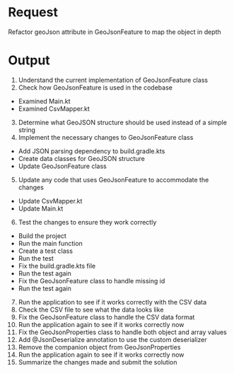 # Request
Refactor geoJson attribute in GeoJsonFeature to map the object in depth

# Output
1. Understand the current implementation of GeoJsonFeature class
2. Check how GeoJsonFeature is used in the codebase
- Examined Main.kt
- Examined CsvMapper.kt
3. Determine what GeoJSON structure should be used instead of a simple string
4. Implement the necessary changes to GeoJsonFeature class
- Add JSON parsing dependency to build.gradle.kts
- Create data classes for GeoJSON structure
- Update GeoJsonFeature class
5. Update any code that uses GeoJsonFeature to accommodate the changes
- Update CsvMapper.kt
- Update Main.kt
6. Test the changes to ensure they work correctly
- Build the project
- Run the main function
- Create a test class
- Run the test
- Fix the build.gradle.kts file
- Run the test again
- Fix the GeoJsonFeature class to handle missing id
- Run the test again
7. Run the application to see if it works correctly with the CSV data
8. Check the CSV file to see what the data looks like
9. Fix the GeoJsonFeature class to handle the CSV data format
10. Run the application again to see if it works correctly now
11. Fix the GeoJsonProperties class to handle both object and array values
12. Add @JsonDeserialize annotation to use the custom deserializer
13. Remove the companion object from GeoJsonProperties
14. Run the application again to see if it works correctly now
15. Summarize the changes made and submit the solution